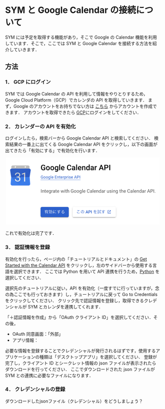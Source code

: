 # SYM と Google Calendar の接続について

SYM には予定を取得する機能があり，そこで Google の Calendar 機能を利用しています．そこで，ここでは SYM と Google Calendar を接続する方法を紹介していきます．

## 方法

### 1． GCP にログイン

SYM では Google Calendar の API を利用して情報をやりとりするため，Google Cloud Platform（GCP）でカレンダの API を取得していきます．
まず，Google のアカウントをお持ちでない方は [こちら](https://accounts.google.com) からアカウントを作成できます．
アカウントを取得できたら [GCP](https://console.cloud.google.com)にログインをしてください．

### 2． カレンダーの API を有効化

ログインしたら，検索バーから Google Calendar API と検索してください．
検索結果の一番上に出てくる Google Calendar API をクリックし，以下の画面が出てきたら「有効にする」で有効化を行います．

<p align="center">
  <img width="500" src=../asset/calendar_api_activate.png>
</p>

これで有効化は完了です．

### 3． 認証情報を登録

有効化を行ったら，ページ内の「チュートリアルとドキュメント」の [Get Started with the Calendar API](https://developers.google.com/calendar/api/guides/overview) をクリックし，左のサイドバーから使用する言語を選択できます．
ここでは Python を用いて API 連携を行うため，[Python](https://developers.google.com/calendar/api/quickstart/python) を選択してください．

選択先のチュートリアルに従い，API を有効化（一度すでに行っていますが，念の為ここでも行っておきます）し，チュートリアルに戻って Go to Credentials をクリックしてください．
クリック先で認証情報を登録し，取得できるクレデンシャルが SYM とカレンダを連携してくれます．

「＋認証情報を作成」から「OAuth クライアント ID」を選択してください．その後，

- OAuth 同意画面：「外部」
- アプリ情報：

必要な情報を登録することでクレデンシャルが発行されるはずです，使用するアプリケーションの種類は「デスクトップアプリ」を選択してください．
登録が完了し，クライアント ID とシークレット情報の json ファイルが表示されたらダウンロードを行ってください．
ここでダウンロードされた json ファイルが SYM との連携に必要なファイルになります．

### 4． クレデンシャルの登録

ダウンロードしたjsonファイル（クレデンシャル）をどうしましょう？
